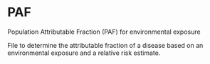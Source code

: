 # PAF
Population Attributable Fraction (PAF) for environmental exposure

File to determine the attributable fraction of a disease based on an environmental exposure and a relative risk estimate.
